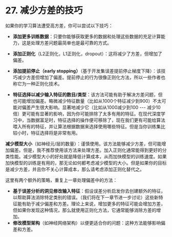 # 27. 减少方差的技巧
如果你的学习算法遭受高方差，你可以尝试以下技巧：

- **添加更多训练数据**：只要你能够获取更多的数据和处理这些数据的充足计算能力，这是处理方差问题最简单也是最可靠的方式。
- **添加正则化**（L2正则化，L1正则化，dropout）：这将减少了方差，但增加了偏差。
- **添加提前停止（early stopping）**（基于开发集误差提前停止梯度下降）：该技巧减少方差但增加了偏差。提前停止的行为很像正则化方法，所以一些作者也称它为一种正则化技术。


- **特征选择以减少输入特征的数目/类型**：该方法可能有助于解决方差问题，但也可能增加偏差。略微减少特征数量（比如从1000个特征减少到900）不太可能对偏差产生很大影响。显著地减少它（比如从1000减少到100 --- 减少10倍）更可能有显著的影响，因为你可能排除了太多有用的特征。在现代深度学习中，当数据富足时，特征选择的操作便可移除了，现在我们更有可能给算法喂入所有的特征，并让算法根据数据来选择使用哪些特征。但是当你训练集比较小时，特征选择将是非常有用。

**减少模型大小**（如神经元/层的数量）：谨慎使用。该方法能够减少方差，但可能增加偏差。但是，我不推荐使用该方法来处理方差。加入正则化通常能得到更好的分类性能。减少模型大小的好处就是降低计算成本，从而加快模型的训练速度。如果加快模型的训练是有用的，那无论如何都考虑减少模型的大小。但是如果你的目标是减少方差，并且你不关心计算成本，那么请考虑添加正则化替代之。

这里有两个额外的策略，重复上一章处理偏差中的方法：

- **基于误差分析的洞见修改输入特征**：假设误差分析启发你去创建额外的特征，以帮助算法消除特定类别的错误。（我们将在下一章节进一步讨论）这些新特征能有助于减少偏差和方差。理论上来说，增加更多的特征可能会增加方差，但如果你发现这种情况，那么就使用正则化方法，它通常能够消除方差的增加。
- **修改模型架构**（如神经网络架构）以便更适合你的问题：这种方法能够影响偏差和方差。